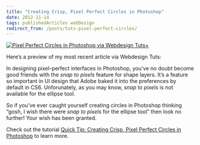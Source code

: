 ```yaml
---
title: "Creating Crisp, Pixel Perfect Circles in Photoshop"
date: 2012-11-14
tags: publishedArticles webDesign
redirect_from: /posts/tuts-pixel-perfect-circles/
---
```


[![Pixel Perfect Circles in Photoshop via Webdesign Tuts+]({{site.imageurl}}/2012/pixel-perfect-circles-photoshop.png)](http://webdesign.tutsplus.com/tutorials/applications/quick-tip-creating-crisp-pixel-perfect-circles-in-photoshop/)

Here’s a preview of my most recent article via Webdesign Tuts:

In designing pixel-perfect interfaces in Photoshop, you’ve no doubt become good friends with the *snap to pixels* feature for shape layers. It’s a feature so important in UI design that Adobe baked it into the preferences by default in CS6. Unforunately, as you may know, *snap to pixels* is not available for the ellipse tool.

So if you’ve ever caught yourself creating circles in Photoshop thinking “gosh, I wish there were *snap to pixels* for the ellipse tool” then look no further! Your wish has been granted.

Check out the tutorial [Quick Tip: Creating Crisp, Pixel Perfect Circles in Photoshop](http://webdesign.tutsplus.com/tutorials/applications/quick-tip-creating-crisp-pixel-perfect-circles-in-photoshop/ "Creating Crisp, Pixel Perfect Circles in Photoshop via Webdesign Tuts+") to learn more.

